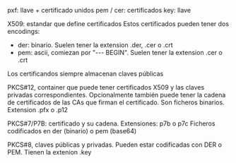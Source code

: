 pxf: llave + certificado unidos
pem / cer: certificados
key: llave

X509: estandar que define certificados
Estos certificados pueden tener dos encodings:
  - der: binario. Suelen tener la extension .der, .cer o .crt
  - pem: ascii, comiezan por "--- BEGIN". Suelen tener la extension .cer o .crt

Los certificandos siempre almacenan claves públicas

PKCS#12, container que puede tener certificados X509 y las claves privadas correspondientes. Opcionalmente también puede tener la cadena de certificados de las CAs que firman el certificado.
Son ficheros binarios. Extension .pfx o .p12

PKCS#7/P7B: certificado y su cadena. Extensiones: p7b o p7c
Ficheros codificados en der (binario) o pem (base64)

PKCS#8, claves públicas y privadas. Pueden estar codificadas con DER o PEM. Tienen la extenion .key
